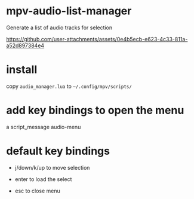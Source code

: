 # mpv-audio-list-manager

Generate a list of audio tracks for selection




https://github.com/user-attachments/assets/0e4b5ecb-e623-4c33-811a-a52d897384e4


# install

copy `audio_manager.lua` to `~/.config/mpv/scripts/`

# add key bindings to open the menu
a   script_message audio-menu

# default key bindings
- j/down/k/up to move selection

- enter to load the select

- esc to close menu
